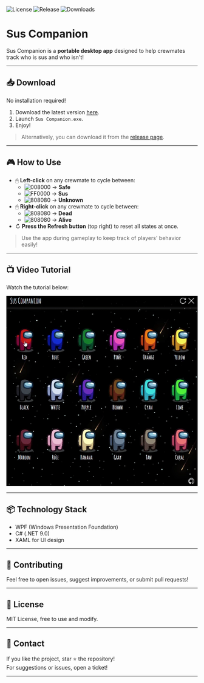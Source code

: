 ![License](https://img.shields.io/github/license/lucas-jammes/SusCompanion)
![Release](https://img.shields.io/github/v/release/lucas-jammes/SusCompanion)
![Downloads](https://img.shields.io/github/downloads/lucas-jammes/SusCompanion/total)


# Sus Companion

Sus Companion is a **portable desktop app** designed to help crewmates track who is sus and who isn't!

---

## 📥 Download

No installation required!

1. Download the latest version [here][direct-download].
2. Launch `Sus Companion.exe`.
3. Enjoy!

> Alternatively, you can download it from the [release page][release-page].

---

## 🎮 How to Use  

- 🖱 **Left-click** on any crewmate to cycle between:  
  - ![008000](https://place-hold.it/10/32CD32/32CD32 "LimeGreen") → **Safe**  
  - ![FF0000](https://place-hold.it/10/FF0000/FF0000 "Red") → **Sus**  
  - ![808080](https://place-hold.it/10/FFFFFF/FFFFFF "White") → **Unknown**
- 🖱 **Right-click** on any crewmate to cycle between: 
  - ![808080](https://place-hold.it/10/2F4F4F/2F4F4F "DarkSlateGray") → **Dead** 
  - ![808080](https://place-hold.it/10/FFFFFF/FFFFFF "White") → **Alive** 
- ↻ **Press the Refresh button** (top right) to reset all states at once.  

> Use the app during gameplay to keep track of players' behavior easily!    

---

## 📺 Video Tutorial

Watch the tutorial below:  

![tutorial](./assets/images/misc/tutorial.gif "GIF image showing how app works")

---

## 📦 Technology Stack  

- WPF (Windows Presentation Foundation)  
- C# (.NET 9.0)  
- XAML for UI design  

---

## 🤝 Contributing

Feel free to open issues, suggest improvements, or submit pull requests!  

---

## 📜 License

MIT License, free to use and modify.  

---

## 💬 Contact

If you like the project, star ⭐ the repository!  
For suggestions or issues, open a ticket!

---

[release-page]:https://github.com/lucas-jammes/SusCompanion/releases/latest "Latest release"
[direct-download]: https://github.com/lucas-jammes/SusCompanion/releases/download/v1.3.1/Sus_Companion.exe "Direct download"
